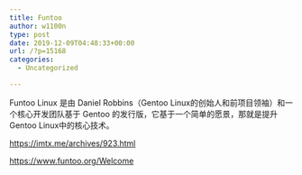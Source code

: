 ```yaml
---
title: Funtoo
author: w1100n
type: post
date: 2019-12-09T04:48:33+00:00
url: /?p=15168
categories:
  - Uncategorized

---
```

Funtoo Linux 是由 Daniel Robbins（Gentoo Linux的创始人和前项目领袖）和一个核心开发团队基于 Gentoo 的发行版，它基于一个简单的愿景，那就是提升Gentoo Linux中的核心技术。

https://imtx.me/archives/923.html
  
https://www.funtoo.org/Welcome